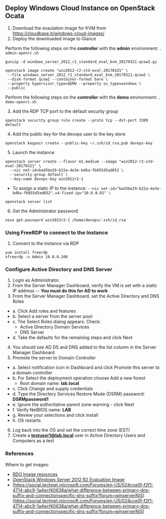 
## Deploy Windows Cloud Instance on OpenStack Ocata

1. Download the evaulation image for KVM from https://cloudbase.it/windows-cloud-images/
2. Deploy the downloaded image to Glance

Perform the following steps on the **controller** with the **admin** environment: `. admin-openrc.sh`

  ```
  gunzip -d windows_server_2012_r2_standard_eval_kvm_20170321.qcow2.gz
  
  openstack image create "win2012-r2-std-eval-20170321" \
   --file windows_server_2012_r2_standard_eval_kvm_20170321.qcow2 \
   --disk-format qcow2 --container-format bare \
   --property hypervisor_type=QEMU --property os_type=windows \
   --public
  ```

Perform the following steps on the **controller** with the **demo** environment: `. demo-openrc.sh`
  
3. Add the RDP TCP port to the default security group
  ```
  openstack security group rule create --proto tcp --dst-port 3389 default
  ```

4. Add the public key for the devops user to the key store
  ```
  openstack keypair create --public-key ~/.ssh/id_rsa.pub devops-key
  ```
  
5. Launch the instance
  ```
  openstack server create --flavor m1.medium --image "win2012-r2-std-eval-20170321" \
    --nic net-id=bad3be29-b22a-4e3e-bd6a-fb855d5ad652 \
    --security-group default \
    --key-name devops-key win2012r2-1
  ```
  
  - To assign a static IP to the instance: `--nic net-id="bad3be29-b22a-4e3e-bd6a-fb855d5ad652",v4-fixed-ip="10.0.0.81" \`
  
  ```
  openstack server list
  ```
6. Get the Administrator password

  ```
  nova get-password win2012r2-1 /home/devops/.ssh/id_rsa
  ```
  
### Using FreeRDP to connect to the Instance

1. Connect to the instance via RDP

  ```
  yum install freerdp
  xfreerdp -u Admin 10.0.0.208
  ```
  
### Configure Active Directory and DNS Server

1. Login as Administrator.
2. From the Server Manager Dashboard, verify the VM is set with a static IP address -- **You must do this for AD to work**
3. From the Server Manager Dashboard, set the Active Directory and DNS Roles
  * a. Click Add roles and features
  * b. Select a server from the server pool: 
  * c. The Select Roles dialog appears. Check:
      - Active Directory Domain Services
      - DNS Server
  * d. Take the defaults for the remaining steps and click Next
  
4. You should see AD DS and DNS added to the list column in the Server Manager Dashboard
5. Promote the server to Domain Controller
  * a. Select notification icon in Dashboard and click Promote this server to a domain controller
  * b. For Select the deployment operation choose Add a new forest
    - Root domain name: **lab.local**
  * c. Click Change and supply credentials
  * d. Type the Directory Services Restore Mode (DSRM) password: **DSRMpassword1**
  * e. Ignore the authoritative parent zone warning - click Next
  * f. Verify NetBIOS name: **LAB**
  * g. Review your selections and click Install
  * h. OS restarts
6. Log back into the OS and set the correct time zone (EST)
7. Create a **testuser1@lab.local** user in Active Directory Users and Computers as a test
    

### References

Where to get images:

- [RDO Image resources](https://openstack.redhat.com/resources/image-resources/)
- [OpenStack Windows Server 2012 R2 Evaluation Image](https://cloudbase.it/openstack-windows-server-2012-r2-evalution-images/
)
- [https://social.technet.microsoft.com/Forums/en-US/024cce0f-f2f1-4714-abc9-1a4ecf40638a/what-difference-between-primary-dns-suffix-and-connectionspecific-dns-suffix?forum=winserverNIS](https://social.technet.microsoft.com/Forums/en-US/024cce0f-f2f1-4714-abc9-1a4ecf40638a/what-difference-between-primary-dns-suffix-and-connectionspecific-dns-suffix?forum=winserverNIS)


  
  
